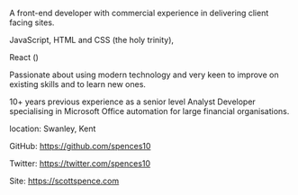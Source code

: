 <script>
  import DateDistance from '$lib/date-distance.svelte'
  import Basics from '$lib/basics.svelte'
</script>

<Basics 
  name="Scott Spence"  
  label="Developer" 
  email="yo@scottspence.dev"  
  website="scottspence.me"  
/>

A front-end developer with <DateDistance date="2018-03-14" />
commercial experience in delivering client facing sites.

JavaScript, HTML and CSS (the holy trinity), <DateDistance
date="2016-06-15" />

React (<DateDistance date="2017-05-20" />)

Passionate about using modern technology and very keen to improve on
existing skills and to learn new ones.

10+ years previous experience as a senior level Analyst Developer
specialising in Microsoft Office automation for large financial
organisations.

location: Swanley, Kent

GitHub: https://github.com/spences10

Twitter: https://twitter.com/spences10

Site: https://scottspence.com
